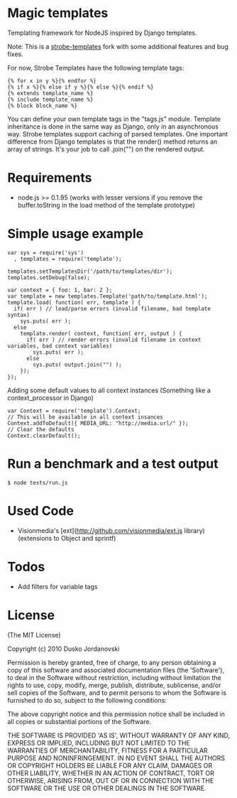 Magic templates
===============

Templating framework for NodeJS inspired by Django templates.

Note: This is a [strobe-templates](https://github.com/skid/strobe-templates)
fork with some additional features and bug fixes.

For now, Strobe Templates have the following template tags:

    {% for x in y %}{% endfor %}
    {% if x %}{% else if y %}{% else %}{% endif %}
    {% extends template_name %}
    {% include template_name %}
    {% block block_name %}

You can define your own template tags in the "tags.js" module. Template inheritance is done in the same way as Django, only in an asynchronous way. Strobe templates support caching of parsed templates. 
One important difference from Django templates is that the render() method returns an array of strings. It's your job to call .join("") on the rendered output.

Requirements
============

* node.js >= 0.1.95 (works with lesser versions if you remove the buffer.toString in the load method of the template prototype)

Simple usage example
=========================

    var sys = require('sys')
      , templates = require('template');

    templates.setTemplatesDir('/path/to/templates/dir');
    templates.setDebug(false);

    var context = { foo: 1, bar: 2 };
    var template = new templates.Template('path/to/template.html');
    template.load( function( err, template ) {
      if( err ) // load/parse errors (invalid filename, bad template syntax)
        sys.puts( err );
      else
        template.render( context, function( err, output ) {
          if( err ) // render errors (invalid filename in context variables, bad context variables)
            sys.puts( err );
          else 
            sys.puts( output.join("") );
        });
    });

Adding some default values to all context instances (Something like a context_processor in Django)

    var Context = require('template').Context;
    // This will be available in all context insances
    Context.addToDefault({ MEDIA_URL: "http://media.url/" });
    // Clear the defaults
    Context.clearDefault();

Run a benchmark and a test output
=================================

    $ node tests/run.js

Used Code
=========

* Visionmedia's [ext](http://github.com/visionmedia/ext.js library) (extensions to Object and sprintf)

Todos
=====

* Add filters for variable tags

License
=======

(The MIT License)

Copyright (c) 2010 Dusko Jordanovski

Permission is hereby granted, free of charge, to any person obtaining a copy of this software and associated documentation files (the 'Software'), to deal in the Software without restriction, including without limitation the rights to use, copy, modify, merge, publish, distribute, sublicense, and/or sell copies of the Software, and to permit persons to whom the Software is furnished to do so, subject to the following conditions:

The above copyright notice and this permission notice shall be included in all copies or substantial portions of the Software.

THE SOFTWARE IS PROVIDED 'AS IS', WITHOUT WARRANTY OF ANY KIND, EXPRESS OR IMPLIED, INCLUDING BUT NOT LIMITED TO THE WARRANTIES OF MERCHANTABILITY, FITNESS FOR A PARTICULAR PURPOSE AND NONINFRINGEMENT. IN NO EVENT SHALL THE AUTHORS OR COPYRIGHT HOLDERS BE LIABLE FOR ANY CLAIM, DAMAGES OR OTHER LIABILITY, WHETHER IN AN ACTION OF CONTRACT, TORT OR OTHERWISE, ARISING FROM, OUT OF OR IN CONNECTION WITH THE SOFTWARE OR THE USE OR OTHER DEALINGS IN THE SOFTWARE.
